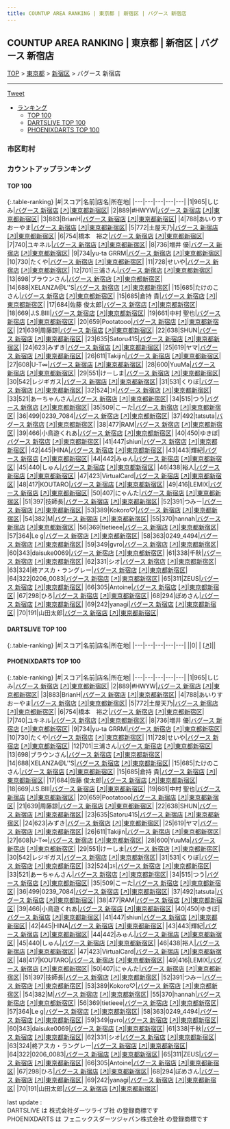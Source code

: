 ```yaml
---
title: COUNTUP AREA RANKING | 東京都 | 新宿区 | バグース 新宿店
---
```

## COUNTUP AREA RANKING | 東京都 | 新宿区 | バグース 新宿店

[TOP](/darts/rank/) > [東京都](/darts/rank/東京都/) > [新宿区](/darts/rank/東京都/新宿区/) > バグース 新宿店

___

<a href="https://twitter.com/share?ref_src=twsrc%5Etfw" data-text="COUNTUP AREA RANKING | 東京都新宿区バグース 新宿店" class="twitter-share-button" data-hashtags="DARTSLIVE,PHOENIXDARTS,darts,ダーツ" data-show-count="false">Tweet</a>

* [ランキング](#カウントアップランキング)
    * [TOP 100](#top-100)
    * [DARTSLIVE TOP 100](#dartslive-top-100)
    * [PHOENIXDARTS TOP 100](#phoenixdarts-top-100)

### 市区町村

<ul>

</ul>

### カウントアップランキング

#### TOP 100



{:.table-ranking}
|#|スコア|名前|店名|所在地|
|---|---|---|---|---|
|1|965|<span class="rank-name-pd">しじみ</span>|<a href="/darts/rank/shops/9574.html">バグース 新宿店</a> <a href="https://vs.phoenixdarts.com/jp/shop/shopDetailInfo/s_9574?s_seq=9574">[↗]</a>|<a href="/darts/rank/東京都/新宿区">東京都新宿区</a>|
|2|889|<span class="rank-name-pd">#HWYW</span>|<a href="/darts/rank/shops/9574.html">バグース 新宿店</a> <a href="https://vs.phoenixdarts.com/jp/shop/shopDetailInfo/s_9574?s_seq=9574">[↗]</a>|<a href="/darts/rank/東京都/新宿区">東京都新宿区</a>|
|3|883|<span class="rank-name-pd">BrianH</span>|<a href="/darts/rank/shops/9574.html">バグース 新宿店</a> <a href="https://vs.phoenixdarts.com/jp/shop/shopDetailInfo/s_9574?s_seq=9574">[↗]</a>|<a href="/darts/rank/東京都/新宿区">東京都新宿区</a>|
|4|788|<span class="rank-name-pd">あいりすおーやま</span>|<a href="/darts/rank/shops/9574.html">バグース 新宿店</a> <a href="https://vs.phoenixdarts.com/jp/shop/shopDetailInfo/s_9574?s_seq=9574">[↗]</a>|<a href="/darts/rank/東京都/新宿区">東京都新宿区</a>|
|5|772|<span class="rank-name-pd">土屋天乃</span>|<a href="/darts/rank/shops/9574.html">バグース 新宿店</a> <a href="https://vs.phoenixdarts.com/jp/shop/shopDetailInfo/s_9574?s_seq=9574">[↗]</a>|<a href="/darts/rank/東京都/新宿区">東京都新宿区</a>|
|6|754|<span class="rank-name-pd">橋本　裕之</span>|<a href="/darts/rank/shops/9574.html">バグース 新宿店</a> <a href="https://vs.phoenixdarts.com/jp/shop/shopDetailInfo/s_9574?s_seq=9574">[↗]</a>|<a href="/darts/rank/東京都/新宿区">東京都新宿区</a>|
|7|740|<span class="rank-name-pd">ユキネル</span>|<a href="/darts/rank/shops/9574.html">バグース 新宿店</a> <a href="https://vs.phoenixdarts.com/jp/shop/shopDetailInfo/s_9574?s_seq=9574">[↗]</a>|<a href="/darts/rank/東京都/新宿区">東京都新宿区</a>|
|8|736|<span class="rank-name-pd"><span class="pro-icon-pd"></span>増井 優</span>|<a href="/darts/rank/shops/9574.html">バグース 新宿店</a> <a href="https://vs.phoenixdarts.com/jp/shop/shopDetailInfo/s_9574?s_seq=9574">[↗]</a>|<a href="/darts/rank/東京都/新宿区">東京都新宿区</a>|
|9|734|<span class="rank-name-pd">yu-ta GRRM</span>|<a href="/darts/rank/shops/9574.html">バグース 新宿店</a> <a href="https://vs.phoenixdarts.com/jp/shop/shopDetailInfo/s_9574?s_seq=9574">[↗]</a>|<a href="/darts/rank/東京都/新宿区">東京都新宿区</a>|
|10|730|<span class="rank-name-pd">たくや</span>|<a href="/darts/rank/shops/9574.html">バグース 新宿店</a> <a href="https://vs.phoenixdarts.com/jp/shop/shopDetailInfo/s_9574?s_seq=9574">[↗]</a>|<a href="/darts/rank/東京都/新宿区">東京都新宿区</a>|
|11|728|<span class="rank-name-pd">せいや</span>|<a href="/darts/rank/shops/9574.html">バグース 新宿店</a> <a href="https://vs.phoenixdarts.com/jp/shop/shopDetailInfo/s_9574?s_seq=9574">[↗]</a>|<a href="/darts/rank/東京都/新宿区">東京都新宿区</a>|
|12|701|<span class="rank-name-pd">三浦さん</span>|<a href="/darts/rank/shops/9574.html">バグース 新宿店</a> <a href="https://vs.phoenixdarts.com/jp/shop/shopDetailInfo/s_9574?s_seq=9574">[↗]</a>|<a href="/darts/rank/東京都/新宿区">東京都新宿区</a>|
|13|698|<span class="rank-name-pd">ブラウンさん</span>|<a href="/darts/rank/shops/9574.html">バグース 新宿店</a> <a href="https://vs.phoenixdarts.com/jp/shop/shopDetailInfo/s_9574?s_seq=9574">[↗]</a>|<a href="/darts/rank/東京都/新宿区">東京都新宿区</a>|
|14|688|<span class="rank-name-pd">XELANZA@L&#x27;&#x27;S</span>|<a href="/darts/rank/shops/9574.html">バグース 新宿店</a> <a href="https://vs.phoenixdarts.com/jp/shop/shopDetailInfo/s_9574?s_seq=9574">[↗]</a>|<a href="/darts/rank/東京都/新宿区">東京都新宿区</a>|
|15|685|<span class="rank-name-pd">たけのこさん</span>|<a href="/darts/rank/shops/9574.html">バグース 新宿店</a> <a href="https://vs.phoenixdarts.com/jp/shop/shopDetailInfo/s_9574?s_seq=9574">[↗]</a>|<a href="/darts/rank/東京都/新宿区">東京都新宿区</a>|
|15|685|<span class="rank-name-pd">倉持 貴</span>|<a href="/darts/rank/shops/9574.html">バグース 新宿店</a> <a href="https://vs.phoenixdarts.com/jp/shop/shopDetailInfo/s_9574?s_seq=9574">[↗]</a>|<a href="/darts/rank/東京都/新宿区">東京都新宿区</a>|
|17|684|<span class="rank-name-pd"><span class="pro-icon-pd"></span>佐藤 俊太郎</span>|<a href="/darts/rank/shops/9574.html">バグース 新宿店</a> <a href="https://vs.phoenixdarts.com/jp/shop/shopDetailInfo/s_9574?s_seq=9574">[↗]</a>|<a href="/darts/rank/東京都/新宿区">東京都新宿区</a>|
|18|669|<span class="rank-name-pd">J.S.BⅢ</span>|<a href="/darts/rank/shops/9574.html">バグース 新宿店</a> <a href="https://vs.phoenixdarts.com/jp/shop/shopDetailInfo/s_9574?s_seq=9574">[↗]</a>|<a href="/darts/rank/東京都/新宿区">東京都新宿区</a>|
|19|661|<span class="rank-name-pd"><span class="pro-icon-pd"></span>中村 聖也</span>|<a href="/darts/rank/shops/9574.html">バグース 新宿店</a> <a href="https://vs.phoenixdarts.com/jp/shop/shopDetailInfo/s_9574?s_seq=9574">[↗]</a>|<a href="/darts/rank/東京都/新宿区">東京都新宿区</a>|
|20|659|<span class="rank-name-pd">Pootatooo</span>|<a href="/darts/rank/shops/9574.html">バグース 新宿店</a> <a href="https://vs.phoenixdarts.com/jp/shop/shopDetailInfo/s_9574?s_seq=9574">[↗]</a>|<a href="/darts/rank/東京都/新宿区">東京都新宿区</a>|
|21|639|<span class="rank-name-pd">周藤諒</span>|<a href="/darts/rank/shops/9574.html">バグース 新宿店</a> <a href="https://vs.phoenixdarts.com/jp/shop/shopDetailInfo/s_9574?s_seq=9574">[↗]</a>|<a href="/darts/rank/東京都/新宿区">東京都新宿区</a>|
|22|638|<span class="rank-name-pd">SHUN</span>|<a href="/darts/rank/shops/9574.html">バグース 新宿店</a> <a href="https://vs.phoenixdarts.com/jp/shop/shopDetailInfo/s_9574?s_seq=9574">[↗]</a>|<a href="/darts/rank/東京都/新宿区">東京都新宿区</a>|
|23|635|<span class="rank-name-pd">Satoru415</span>|<a href="/darts/rank/shops/9574.html">バグース 新宿店</a> <a href="https://vs.phoenixdarts.com/jp/shop/shopDetailInfo/s_9574?s_seq=9574">[↗]</a>|<a href="/darts/rank/東京都/新宿区">東京都新宿区</a>|
|24|623|<span class="rank-name-pd">みずき</span>|<a href="/darts/rank/shops/9574.html">バグース 新宿店</a> <a href="https://vs.phoenixdarts.com/jp/shop/shopDetailInfo/s_9574?s_seq=9574">[↗]</a>|<a href="/darts/rank/東京都/新宿区">東京都新宿区</a>|
|25|619|<span class="rank-name-pd">ヤマ</span>|<a href="/darts/rank/shops/9574.html">バグース 新宿店</a> <a href="https://vs.phoenixdarts.com/jp/shop/shopDetailInfo/s_9574?s_seq=9574">[↗]</a>|<a href="/darts/rank/東京都/新宿区">東京都新宿区</a>|
|26|611|<span class="rank-name-pd">Takijin</span>|<a href="/darts/rank/shops/9574.html">バグース 新宿店</a> <a href="https://vs.phoenixdarts.com/jp/shop/shopDetailInfo/s_9574?s_seq=9574">[↗]</a>|<a href="/darts/rank/東京都/新宿区">東京都新宿区</a>|
|27|608|<span class="rank-name-pd">U-T∞</span>|<a href="/darts/rank/shops/9574.html">バグース 新宿店</a> <a href="https://vs.phoenixdarts.com/jp/shop/shopDetailInfo/s_9574?s_seq=9574">[↗]</a>|<a href="/darts/rank/東京都/新宿区">東京都新宿区</a>|
|28|600|<span class="rank-name-pd">YuuMa</span>|<a href="/darts/rank/shops/9574.html">バグース 新宿店</a> <a href="https://vs.phoenixdarts.com/jp/shop/shopDetailInfo/s_9574?s_seq=9574">[↗]</a>|<a href="/darts/rank/東京都/新宿区">東京都新宿区</a>|
|29|551|<span class="rank-name-pd">けーしま</span>|<a href="/darts/rank/shops/9574.html">バグース 新宿店</a> <a href="https://vs.phoenixdarts.com/jp/shop/shopDetailInfo/s_9574?s_seq=9574">[↗]</a>|<a href="/darts/rank/東京都/新宿区">東京都新宿区</a>|
|30|542|<span class="rank-name-pd">レジギガス</span>|<a href="/darts/rank/shops/9574.html">バグース 新宿店</a> <a href="https://vs.phoenixdarts.com/jp/shop/shopDetailInfo/s_9574?s_seq=9574">[↗]</a>|<a href="/darts/rank/東京都/新宿区">東京都新宿区</a>|
|31|531|<span class="rank-name-pd">くりぼ</span>|<a href="/darts/rank/shops/9574.html">バグース 新宿店</a> <a href="https://vs.phoenixdarts.com/jp/shop/shopDetailInfo/s_9574?s_seq=9574">[↗]</a>|<a href="/darts/rank/東京都/新宿区">東京都新宿区</a>|
|32|524|<span class="rank-name-pd">ﾕｷ</span>|<a href="/darts/rank/shops/9574.html">バグース 新宿店</a> <a href="https://vs.phoenixdarts.com/jp/shop/shopDetailInfo/s_9574?s_seq=9574">[↗]</a>|<a href="/darts/rank/東京都/新宿区">東京都新宿区</a>|
|33|521|<span class="rank-name-pd">あーちゃんさん</span>|<a href="/darts/rank/shops/9574.html">バグース 新宿店</a> <a href="https://vs.phoenixdarts.com/jp/shop/shopDetailInfo/s_9574?s_seq=9574">[↗]</a>|<a href="/darts/rank/東京都/新宿区">東京都新宿区</a>|
|34|515|<span class="rank-name-pd">つう</span>|<a href="/darts/rank/shops/9574.html">バグース 新宿店</a> <a href="https://vs.phoenixdarts.com/jp/shop/shopDetailInfo/s_9574?s_seq=9574">[↗]</a>|<a href="/darts/rank/東京都/新宿区">東京都新宿区</a>|
|35|509|<span class="rank-name-pd">こーた</span>|<a href="/darts/rank/shops/9574.html">バグース 新宿店</a> <a href="https://vs.phoenixdarts.com/jp/shop/shopDetailInfo/s_9574?s_seq=9574">[↗]</a>|<a href="/darts/rank/東京都/新宿区">東京都新宿区</a>|
|36|499|<span class="rank-name-pd">0239_7084</span>|<a href="/darts/rank/shops/9574.html">バグース 新宿店</a> <a href="https://vs.phoenixdarts.com/jp/shop/shopDetailInfo/s_9574?s_seq=9574">[↗]</a>|<a href="/darts/rank/東京都/新宿区">東京都新宿区</a>|
|37|492|<span class="rank-name-pd">tatsuta</span>|<a href="/darts/rank/shops/9574.html">バグース 新宿店</a> <a href="https://vs.phoenixdarts.com/jp/shop/shopDetailInfo/s_9574?s_seq=9574">[↗]</a>|<a href="/darts/rank/東京都/新宿区">東京都新宿区</a>|
|38|477|<span class="rank-name-pd">RAM</span>|<a href="/darts/rank/shops/9574.html">バグース 新宿店</a> <a href="https://vs.phoenixdarts.com/jp/shop/shopDetailInfo/s_9574?s_seq=9574">[↗]</a>|<a href="/darts/rank/東京都/新宿区">東京都新宿区</a>|
|39|466|<span class="rank-name-pd">小鳥遊くれあ</span>|<a href="/darts/rank/shops/9574.html">バグース 新宿店</a> <a href="https://vs.phoenixdarts.com/jp/shop/shopDetailInfo/s_9574?s_seq=9574">[↗]</a>|<a href="/darts/rank/東京都/新宿区">東京都新宿区</a>|
|40|450|<span class="rank-name-pd">ゆきぼ</span>|<a href="/darts/rank/shops/9574.html">バグース 新宿店</a> <a href="https://vs.phoenixdarts.com/jp/shop/shopDetailInfo/s_9574?s_seq=9574">[↗]</a>|<a href="/darts/rank/東京都/新宿区">東京都新宿区</a>|
|41|447|<span class="rank-name-pd">shiun</span>|<a href="/darts/rank/shops/9574.html">バグース 新宿店</a> <a href="https://vs.phoenixdarts.com/jp/shop/shopDetailInfo/s_9574?s_seq=9574">[↗]</a>|<a href="/darts/rank/東京都/新宿区">東京都新宿区</a>|
|42|445|<span class="rank-name-pd">HINA</span>|<a href="/darts/rank/shops/9574.html">バグース 新宿店</a> <a href="https://vs.phoenixdarts.com/jp/shop/shopDetailInfo/s_9574?s_seq=9574">[↗]</a>|<a href="/darts/rank/東京都/新宿区">東京都新宿区</a>|
|43|443|<span class="rank-name-pd">輝紀</span>|<a href="/darts/rank/shops/9574.html">バグース 新宿店</a> <a href="https://vs.phoenixdarts.com/jp/shop/shopDetailInfo/s_9574?s_seq=9574">[↗]</a>|<a href="/darts/rank/東京都/新宿区">東京都新宿区</a>|
|44|442|<span class="rank-name-pd">みゅん</span>|<a href="/darts/rank/shops/9574.html">バグース 新宿店</a> <a href="https://vs.phoenixdarts.com/jp/shop/shopDetailInfo/s_9574?s_seq=9574">[↗]</a>|<a href="/darts/rank/東京都/新宿区">東京都新宿区</a>|
|45|440|<span class="rank-name-pd">しゅん</span>|<a href="/darts/rank/shops/9574.html">バグース 新宿店</a> <a href="https://vs.phoenixdarts.com/jp/shop/shopDetailInfo/s_9574?s_seq=9574">[↗]</a>|<a href="/darts/rank/東京都/新宿区">東京都新宿区</a>|
|46|438|<span class="rank-name-pd">裕人</span>|<a href="/darts/rank/shops/9574.html">バグース 新宿店</a> <a href="https://vs.phoenixdarts.com/jp/shop/shopDetailInfo/s_9574?s_seq=9574">[↗]</a>|<a href="/darts/rank/東京都/新宿区">東京都新宿区</a>|
|47|423|<span class="rank-name-pd">VirtualCard</span>|<a href="/darts/rank/shops/9574.html">バグース 新宿店</a> <a href="https://vs.phoenixdarts.com/jp/shop/shopDetailInfo/s_9574?s_seq=9574">[↗]</a>|<a href="/darts/rank/東京都/新宿区">東京都新宿区</a>|
|48|417|<span class="rank-name-pd">KOUTARO</span>|<a href="/darts/rank/shops/9574.html">バグース 新宿店</a> <a href="https://vs.phoenixdarts.com/jp/shop/shopDetailInfo/s_9574?s_seq=9574">[↗]</a>|<a href="/darts/rank/東京都/新宿区">東京都新宿区</a>|
|49|416|<span class="rank-name-pd">LEMIX</span>|<a href="/darts/rank/shops/9574.html">バグース 新宿店</a> <a href="https://vs.phoenixdarts.com/jp/shop/shopDetailInfo/s_9574?s_seq=9574">[↗]</a>|<a href="/darts/rank/東京都/新宿区">東京都新宿区</a>|
|50|407|<span class="rank-name-pd">にゃんた</span>|<a href="/darts/rank/shops/9574.html">バグース 新宿店</a> <a href="https://vs.phoenixdarts.com/jp/shop/shopDetailInfo/s_9574?s_seq=9574">[↗]</a>|<a href="/darts/rank/東京都/新宿区">東京都新宿区</a>|
|51|397|<span class="rank-name-pd">技師長</span>|<a href="/darts/rank/shops/9574.html">バグース 新宿店</a> <a href="https://vs.phoenixdarts.com/jp/shop/shopDetailInfo/s_9574?s_seq=9574">[↗]</a>|<a href="/darts/rank/東京都/新宿区">東京都新宿区</a>|
|52|391|<span class="rank-name-pd">つみー</span>|<a href="/darts/rank/shops/9574.html">バグース 新宿店</a> <a href="https://vs.phoenixdarts.com/jp/shop/shopDetailInfo/s_9574?s_seq=9574">[↗]</a>|<a href="/darts/rank/東京都/新宿区">東京都新宿区</a>|
|53|389|<span class="rank-name-pd">Kokoro♡</span>|<a href="/darts/rank/shops/9574.html">バグース 新宿店</a> <a href="https://vs.phoenixdarts.com/jp/shop/shopDetailInfo/s_9574?s_seq=9574">[↗]</a>|<a href="/darts/rank/東京都/新宿区">東京都新宿区</a>|
|54|382|<span class="rank-name-pd">M</span>|<a href="/darts/rank/shops/9574.html">バグース 新宿店</a> <a href="https://vs.phoenixdarts.com/jp/shop/shopDetailInfo/s_9574?s_seq=9574">[↗]</a>|<a href="/darts/rank/東京都/新宿区">東京都新宿区</a>|
|55|370|<span class="rank-name-pd">hannah</span>|<a href="/darts/rank/shops/9574.html">バグース 新宿店</a> <a href="https://vs.phoenixdarts.com/jp/shop/shopDetailInfo/s_9574?s_seq=9574">[↗]</a>|<a href="/darts/rank/東京都/新宿区">東京都新宿区</a>|
|56|369|<span class="rank-name-pd">tietieee</span>|<a href="/darts/rank/shops/9574.html">バグース 新宿店</a> <a href="https://vs.phoenixdarts.com/jp/shop/shopDetailInfo/s_9574?s_seq=9574">[↗]</a>|<a href="/darts/rank/東京都/新宿区">東京都新宿区</a>|
|57|364|<span class="rank-name-pd">Le g</span>|<a href="/darts/rank/shops/9574.html">バグース 新宿店</a> <a href="https://vs.phoenixdarts.com/jp/shop/shopDetailInfo/s_9574?s_seq=9574">[↗]</a>|<a href="/darts/rank/東京都/新宿区">東京都新宿区</a>|
|58|363|<span class="rank-name-pd">0249_4494</span>|<a href="/darts/rank/shops/9574.html">バグース 新宿店</a> <a href="https://vs.phoenixdarts.com/jp/shop/shopDetailInfo/s_9574?s_seq=9574">[↗]</a>|<a href="/darts/rank/東京都/新宿区">東京都新宿区</a>|
|59|349|<span class="rank-name-pd">gvro</span>|<a href="/darts/rank/shops/9574.html">バグース 新宿店</a> <a href="https://vs.phoenixdarts.com/jp/shop/shopDetailInfo/s_9574?s_seq=9574">[↗]</a>|<a href="/darts/rank/東京都/新宿区">東京都新宿区</a>|
|60|343|<span class="rank-name-pd">daisuke0069</span>|<a href="/darts/rank/shops/9574.html">バグース 新宿店</a> <a href="https://vs.phoenixdarts.com/jp/shop/shopDetailInfo/s_9574?s_seq=9574">[↗]</a>|<a href="/darts/rank/東京都/新宿区">東京都新宿区</a>|
|61|338|<span class="rank-name-pd">千秋</span>|<a href="/darts/rank/shops/9574.html">バグース 新宿店</a> <a href="https://vs.phoenixdarts.com/jp/shop/shopDetailInfo/s_9574?s_seq=9574">[↗]</a>|<a href="/darts/rank/東京都/新宿区">東京都新宿区</a>|
|62|331|<span class="rank-name-pd">シオ</span>|<a href="/darts/rank/shops/9574.html">バグース 新宿店</a> <a href="https://vs.phoenixdarts.com/jp/shop/shopDetailInfo/s_9574?s_seq=9574">[↗]</a>|<a href="/darts/rank/東京都/新宿区">東京都新宿区</a>|
|63|324|<span class="rank-name-pd">柊アスカ・ラングレー</span>|<a href="/darts/rank/shops/9574.html">バグース 新宿店</a> <a href="https://vs.phoenixdarts.com/jp/shop/shopDetailInfo/s_9574?s_seq=9574">[↗]</a>|<a href="/darts/rank/東京都/新宿区">東京都新宿区</a>|
|64|322|<span class="rank-name-pd">0206_0083</span>|<a href="/darts/rank/shops/9574.html">バグース 新宿店</a> <a href="https://vs.phoenixdarts.com/jp/shop/shopDetailInfo/s_9574?s_seq=9574">[↗]</a>|<a href="/darts/rank/東京都/新宿区">東京都新宿区</a>|
|65|311|<span class="rank-name-pd">ZEUS</span>|<a href="/darts/rank/shops/9574.html">バグース 新宿店</a> <a href="https://vs.phoenixdarts.com/jp/shop/shopDetailInfo/s_9574?s_seq=9574">[↗]</a>|<a href="/darts/rank/東京都/新宿区">東京都新宿区</a>|
|66|305|<span class="rank-name-pd">Antoine</span>|<a href="/darts/rank/shops/9574.html">バグース 新宿店</a> <a href="https://vs.phoenixdarts.com/jp/shop/shopDetailInfo/s_9574?s_seq=9574">[↗]</a>|<a href="/darts/rank/東京都/新宿区">東京都新宿区</a>|
|67|298|<span class="rank-name-pd">ひろ</span>|<a href="/darts/rank/shops/9574.html">バグース 新宿店</a> <a href="https://vs.phoenixdarts.com/jp/shop/shopDetailInfo/s_9574?s_seq=9574">[↗]</a>|<a href="/darts/rank/東京都/新宿区">東京都新宿区</a>|
|68|294|<span class="rank-name-pd">ぽめさん</span>|<a href="/darts/rank/shops/9574.html">バグース 新宿店</a> <a href="https://vs.phoenixdarts.com/jp/shop/shopDetailInfo/s_9574?s_seq=9574">[↗]</a>|<a href="/darts/rank/東京都/新宿区">東京都新宿区</a>|
|69|242|<span class="rank-name-pd">yanagi</span>|<a href="/darts/rank/shops/9574.html">バグース 新宿店</a> <a href="https://vs.phoenixdarts.com/jp/shop/shopDetailInfo/s_9574?s_seq=9574">[↗]</a>|<a href="/darts/rank/東京都/新宿区">東京都新宿区</a>|
|70|191|<span class="rank-name-pd">山田太郎</span>|<a href="/darts/rank/shops/9574.html">バグース 新宿店</a> <a href="https://vs.phoenixdarts.com/jp/shop/shopDetailInfo/s_9574?s_seq=9574">[↗]</a>|<a href="/darts/rank/東京都/新宿区">東京都新宿区</a>|


#### DARTSLIVE TOP 100



{:.table-ranking}
|#|スコア|名前|店名|所在地|
|---|---|---|---|---|
||0|<span class="rank-name-dl"> </span>|<a href="/darts/rank/shops/.html"></a> <a href="">[↗]</a>|<a href="/darts/rank//"></a>|


#### PHOENIXDARTS TOP 100



{:.table-ranking}
|#|スコア|名前|店名|所在地|
|---|---|---|---|---|
|1|965|<span class="rank-name-pd">しじみ</span>|<a href="/darts/rank/shops/9574.html">バグース 新宿店</a> <a href="https://vs.phoenixdarts.com/jp/shop/shopDetailInfo/s_9574?s_seq=9574">[↗]</a>|<a href="/darts/rank/東京都/新宿区">東京都新宿区</a>|
|2|889|<span class="rank-name-pd">#HWYW</span>|<a href="/darts/rank/shops/9574.html">バグース 新宿店</a> <a href="https://vs.phoenixdarts.com/jp/shop/shopDetailInfo/s_9574?s_seq=9574">[↗]</a>|<a href="/darts/rank/東京都/新宿区">東京都新宿区</a>|
|3|883|<span class="rank-name-pd">BrianH</span>|<a href="/darts/rank/shops/9574.html">バグース 新宿店</a> <a href="https://vs.phoenixdarts.com/jp/shop/shopDetailInfo/s_9574?s_seq=9574">[↗]</a>|<a href="/darts/rank/東京都/新宿区">東京都新宿区</a>|
|4|788|<span class="rank-name-pd">あいりすおーやま</span>|<a href="/darts/rank/shops/9574.html">バグース 新宿店</a> <a href="https://vs.phoenixdarts.com/jp/shop/shopDetailInfo/s_9574?s_seq=9574">[↗]</a>|<a href="/darts/rank/東京都/新宿区">東京都新宿区</a>|
|5|772|<span class="rank-name-pd">土屋天乃</span>|<a href="/darts/rank/shops/9574.html">バグース 新宿店</a> <a href="https://vs.phoenixdarts.com/jp/shop/shopDetailInfo/s_9574?s_seq=9574">[↗]</a>|<a href="/darts/rank/東京都/新宿区">東京都新宿区</a>|
|6|754|<span class="rank-name-pd">橋本　裕之</span>|<a href="/darts/rank/shops/9574.html">バグース 新宿店</a> <a href="https://vs.phoenixdarts.com/jp/shop/shopDetailInfo/s_9574?s_seq=9574">[↗]</a>|<a href="/darts/rank/東京都/新宿区">東京都新宿区</a>|
|7|740|<span class="rank-name-pd">ユキネル</span>|<a href="/darts/rank/shops/9574.html">バグース 新宿店</a> <a href="https://vs.phoenixdarts.com/jp/shop/shopDetailInfo/s_9574?s_seq=9574">[↗]</a>|<a href="/darts/rank/東京都/新宿区">東京都新宿区</a>|
|8|736|<span class="rank-name-pd"><span class="pro-icon-pd"></span>増井 優</span>|<a href="/darts/rank/shops/9574.html">バグース 新宿店</a> <a href="https://vs.phoenixdarts.com/jp/shop/shopDetailInfo/s_9574?s_seq=9574">[↗]</a>|<a href="/darts/rank/東京都/新宿区">東京都新宿区</a>|
|9|734|<span class="rank-name-pd">yu-ta GRRM</span>|<a href="/darts/rank/shops/9574.html">バグース 新宿店</a> <a href="https://vs.phoenixdarts.com/jp/shop/shopDetailInfo/s_9574?s_seq=9574">[↗]</a>|<a href="/darts/rank/東京都/新宿区">東京都新宿区</a>|
|10|730|<span class="rank-name-pd">たくや</span>|<a href="/darts/rank/shops/9574.html">バグース 新宿店</a> <a href="https://vs.phoenixdarts.com/jp/shop/shopDetailInfo/s_9574?s_seq=9574">[↗]</a>|<a href="/darts/rank/東京都/新宿区">東京都新宿区</a>|
|11|728|<span class="rank-name-pd">せいや</span>|<a href="/darts/rank/shops/9574.html">バグース 新宿店</a> <a href="https://vs.phoenixdarts.com/jp/shop/shopDetailInfo/s_9574?s_seq=9574">[↗]</a>|<a href="/darts/rank/東京都/新宿区">東京都新宿区</a>|
|12|701|<span class="rank-name-pd">三浦さん</span>|<a href="/darts/rank/shops/9574.html">バグース 新宿店</a> <a href="https://vs.phoenixdarts.com/jp/shop/shopDetailInfo/s_9574?s_seq=9574">[↗]</a>|<a href="/darts/rank/東京都/新宿区">東京都新宿区</a>|
|13|698|<span class="rank-name-pd">ブラウンさん</span>|<a href="/darts/rank/shops/9574.html">バグース 新宿店</a> <a href="https://vs.phoenixdarts.com/jp/shop/shopDetailInfo/s_9574?s_seq=9574">[↗]</a>|<a href="/darts/rank/東京都/新宿区">東京都新宿区</a>|
|14|688|<span class="rank-name-pd">XELANZA@L&#x27;&#x27;S</span>|<a href="/darts/rank/shops/9574.html">バグース 新宿店</a> <a href="https://vs.phoenixdarts.com/jp/shop/shopDetailInfo/s_9574?s_seq=9574">[↗]</a>|<a href="/darts/rank/東京都/新宿区">東京都新宿区</a>|
|15|685|<span class="rank-name-pd">たけのこさん</span>|<a href="/darts/rank/shops/9574.html">バグース 新宿店</a> <a href="https://vs.phoenixdarts.com/jp/shop/shopDetailInfo/s_9574?s_seq=9574">[↗]</a>|<a href="/darts/rank/東京都/新宿区">東京都新宿区</a>|
|15|685|<span class="rank-name-pd">倉持 貴</span>|<a href="/darts/rank/shops/9574.html">バグース 新宿店</a> <a href="https://vs.phoenixdarts.com/jp/shop/shopDetailInfo/s_9574?s_seq=9574">[↗]</a>|<a href="/darts/rank/東京都/新宿区">東京都新宿区</a>|
|17|684|<span class="rank-name-pd"><span class="pro-icon-pd"></span>佐藤 俊太郎</span>|<a href="/darts/rank/shops/9574.html">バグース 新宿店</a> <a href="https://vs.phoenixdarts.com/jp/shop/shopDetailInfo/s_9574?s_seq=9574">[↗]</a>|<a href="/darts/rank/東京都/新宿区">東京都新宿区</a>|
|18|669|<span class="rank-name-pd">J.S.BⅢ</span>|<a href="/darts/rank/shops/9574.html">バグース 新宿店</a> <a href="https://vs.phoenixdarts.com/jp/shop/shopDetailInfo/s_9574?s_seq=9574">[↗]</a>|<a href="/darts/rank/東京都/新宿区">東京都新宿区</a>|
|19|661|<span class="rank-name-pd"><span class="pro-icon-pd"></span>中村 聖也</span>|<a href="/darts/rank/shops/9574.html">バグース 新宿店</a> <a href="https://vs.phoenixdarts.com/jp/shop/shopDetailInfo/s_9574?s_seq=9574">[↗]</a>|<a href="/darts/rank/東京都/新宿区">東京都新宿区</a>|
|20|659|<span class="rank-name-pd">Pootatooo</span>|<a href="/darts/rank/shops/9574.html">バグース 新宿店</a> <a href="https://vs.phoenixdarts.com/jp/shop/shopDetailInfo/s_9574?s_seq=9574">[↗]</a>|<a href="/darts/rank/東京都/新宿区">東京都新宿区</a>|
|21|639|<span class="rank-name-pd">周藤諒</span>|<a href="/darts/rank/shops/9574.html">バグース 新宿店</a> <a href="https://vs.phoenixdarts.com/jp/shop/shopDetailInfo/s_9574?s_seq=9574">[↗]</a>|<a href="/darts/rank/東京都/新宿区">東京都新宿区</a>|
|22|638|<span class="rank-name-pd">SHUN</span>|<a href="/darts/rank/shops/9574.html">バグース 新宿店</a> <a href="https://vs.phoenixdarts.com/jp/shop/shopDetailInfo/s_9574?s_seq=9574">[↗]</a>|<a href="/darts/rank/東京都/新宿区">東京都新宿区</a>|
|23|635|<span class="rank-name-pd">Satoru415</span>|<a href="/darts/rank/shops/9574.html">バグース 新宿店</a> <a href="https://vs.phoenixdarts.com/jp/shop/shopDetailInfo/s_9574?s_seq=9574">[↗]</a>|<a href="/darts/rank/東京都/新宿区">東京都新宿区</a>|
|24|623|<span class="rank-name-pd">みずき</span>|<a href="/darts/rank/shops/9574.html">バグース 新宿店</a> <a href="https://vs.phoenixdarts.com/jp/shop/shopDetailInfo/s_9574?s_seq=9574">[↗]</a>|<a href="/darts/rank/東京都/新宿区">東京都新宿区</a>|
|25|619|<span class="rank-name-pd">ヤマ</span>|<a href="/darts/rank/shops/9574.html">バグース 新宿店</a> <a href="https://vs.phoenixdarts.com/jp/shop/shopDetailInfo/s_9574?s_seq=9574">[↗]</a>|<a href="/darts/rank/東京都/新宿区">東京都新宿区</a>|
|26|611|<span class="rank-name-pd">Takijin</span>|<a href="/darts/rank/shops/9574.html">バグース 新宿店</a> <a href="https://vs.phoenixdarts.com/jp/shop/shopDetailInfo/s_9574?s_seq=9574">[↗]</a>|<a href="/darts/rank/東京都/新宿区">東京都新宿区</a>|
|27|608|<span class="rank-name-pd">U-T∞</span>|<a href="/darts/rank/shops/9574.html">バグース 新宿店</a> <a href="https://vs.phoenixdarts.com/jp/shop/shopDetailInfo/s_9574?s_seq=9574">[↗]</a>|<a href="/darts/rank/東京都/新宿区">東京都新宿区</a>|
|28|600|<span class="rank-name-pd">YuuMa</span>|<a href="/darts/rank/shops/9574.html">バグース 新宿店</a> <a href="https://vs.phoenixdarts.com/jp/shop/shopDetailInfo/s_9574?s_seq=9574">[↗]</a>|<a href="/darts/rank/東京都/新宿区">東京都新宿区</a>|
|29|551|<span class="rank-name-pd">けーしま</span>|<a href="/darts/rank/shops/9574.html">バグース 新宿店</a> <a href="https://vs.phoenixdarts.com/jp/shop/shopDetailInfo/s_9574?s_seq=9574">[↗]</a>|<a href="/darts/rank/東京都/新宿区">東京都新宿区</a>|
|30|542|<span class="rank-name-pd">レジギガス</span>|<a href="/darts/rank/shops/9574.html">バグース 新宿店</a> <a href="https://vs.phoenixdarts.com/jp/shop/shopDetailInfo/s_9574?s_seq=9574">[↗]</a>|<a href="/darts/rank/東京都/新宿区">東京都新宿区</a>|
|31|531|<span class="rank-name-pd">くりぼ</span>|<a href="/darts/rank/shops/9574.html">バグース 新宿店</a> <a href="https://vs.phoenixdarts.com/jp/shop/shopDetailInfo/s_9574?s_seq=9574">[↗]</a>|<a href="/darts/rank/東京都/新宿区">東京都新宿区</a>|
|32|524|<span class="rank-name-pd">ﾕｷ</span>|<a href="/darts/rank/shops/9574.html">バグース 新宿店</a> <a href="https://vs.phoenixdarts.com/jp/shop/shopDetailInfo/s_9574?s_seq=9574">[↗]</a>|<a href="/darts/rank/東京都/新宿区">東京都新宿区</a>|
|33|521|<span class="rank-name-pd">あーちゃんさん</span>|<a href="/darts/rank/shops/9574.html">バグース 新宿店</a> <a href="https://vs.phoenixdarts.com/jp/shop/shopDetailInfo/s_9574?s_seq=9574">[↗]</a>|<a href="/darts/rank/東京都/新宿区">東京都新宿区</a>|
|34|515|<span class="rank-name-pd">つう</span>|<a href="/darts/rank/shops/9574.html">バグース 新宿店</a> <a href="https://vs.phoenixdarts.com/jp/shop/shopDetailInfo/s_9574?s_seq=9574">[↗]</a>|<a href="/darts/rank/東京都/新宿区">東京都新宿区</a>|
|35|509|<span class="rank-name-pd">こーた</span>|<a href="/darts/rank/shops/9574.html">バグース 新宿店</a> <a href="https://vs.phoenixdarts.com/jp/shop/shopDetailInfo/s_9574?s_seq=9574">[↗]</a>|<a href="/darts/rank/東京都/新宿区">東京都新宿区</a>|
|36|499|<span class="rank-name-pd">0239_7084</span>|<a href="/darts/rank/shops/9574.html">バグース 新宿店</a> <a href="https://vs.phoenixdarts.com/jp/shop/shopDetailInfo/s_9574?s_seq=9574">[↗]</a>|<a href="/darts/rank/東京都/新宿区">東京都新宿区</a>|
|37|492|<span class="rank-name-pd">tatsuta</span>|<a href="/darts/rank/shops/9574.html">バグース 新宿店</a> <a href="https://vs.phoenixdarts.com/jp/shop/shopDetailInfo/s_9574?s_seq=9574">[↗]</a>|<a href="/darts/rank/東京都/新宿区">東京都新宿区</a>|
|38|477|<span class="rank-name-pd">RAM</span>|<a href="/darts/rank/shops/9574.html">バグース 新宿店</a> <a href="https://vs.phoenixdarts.com/jp/shop/shopDetailInfo/s_9574?s_seq=9574">[↗]</a>|<a href="/darts/rank/東京都/新宿区">東京都新宿区</a>|
|39|466|<span class="rank-name-pd">小鳥遊くれあ</span>|<a href="/darts/rank/shops/9574.html">バグース 新宿店</a> <a href="https://vs.phoenixdarts.com/jp/shop/shopDetailInfo/s_9574?s_seq=9574">[↗]</a>|<a href="/darts/rank/東京都/新宿区">東京都新宿区</a>|
|40|450|<span class="rank-name-pd">ゆきぼ</span>|<a href="/darts/rank/shops/9574.html">バグース 新宿店</a> <a href="https://vs.phoenixdarts.com/jp/shop/shopDetailInfo/s_9574?s_seq=9574">[↗]</a>|<a href="/darts/rank/東京都/新宿区">東京都新宿区</a>|
|41|447|<span class="rank-name-pd">shiun</span>|<a href="/darts/rank/shops/9574.html">バグース 新宿店</a> <a href="https://vs.phoenixdarts.com/jp/shop/shopDetailInfo/s_9574?s_seq=9574">[↗]</a>|<a href="/darts/rank/東京都/新宿区">東京都新宿区</a>|
|42|445|<span class="rank-name-pd">HINA</span>|<a href="/darts/rank/shops/9574.html">バグース 新宿店</a> <a href="https://vs.phoenixdarts.com/jp/shop/shopDetailInfo/s_9574?s_seq=9574">[↗]</a>|<a href="/darts/rank/東京都/新宿区">東京都新宿区</a>|
|43|443|<span class="rank-name-pd">輝紀</span>|<a href="/darts/rank/shops/9574.html">バグース 新宿店</a> <a href="https://vs.phoenixdarts.com/jp/shop/shopDetailInfo/s_9574?s_seq=9574">[↗]</a>|<a href="/darts/rank/東京都/新宿区">東京都新宿区</a>|
|44|442|<span class="rank-name-pd">みゅん</span>|<a href="/darts/rank/shops/9574.html">バグース 新宿店</a> <a href="https://vs.phoenixdarts.com/jp/shop/shopDetailInfo/s_9574?s_seq=9574">[↗]</a>|<a href="/darts/rank/東京都/新宿区">東京都新宿区</a>|
|45|440|<span class="rank-name-pd">しゅん</span>|<a href="/darts/rank/shops/9574.html">バグース 新宿店</a> <a href="https://vs.phoenixdarts.com/jp/shop/shopDetailInfo/s_9574?s_seq=9574">[↗]</a>|<a href="/darts/rank/東京都/新宿区">東京都新宿区</a>|
|46|438|<span class="rank-name-pd">裕人</span>|<a href="/darts/rank/shops/9574.html">バグース 新宿店</a> <a href="https://vs.phoenixdarts.com/jp/shop/shopDetailInfo/s_9574?s_seq=9574">[↗]</a>|<a href="/darts/rank/東京都/新宿区">東京都新宿区</a>|
|47|423|<span class="rank-name-pd">VirtualCard</span>|<a href="/darts/rank/shops/9574.html">バグース 新宿店</a> <a href="https://vs.phoenixdarts.com/jp/shop/shopDetailInfo/s_9574?s_seq=9574">[↗]</a>|<a href="/darts/rank/東京都/新宿区">東京都新宿区</a>|
|48|417|<span class="rank-name-pd">KOUTARO</span>|<a href="/darts/rank/shops/9574.html">バグース 新宿店</a> <a href="https://vs.phoenixdarts.com/jp/shop/shopDetailInfo/s_9574?s_seq=9574">[↗]</a>|<a href="/darts/rank/東京都/新宿区">東京都新宿区</a>|
|49|416|<span class="rank-name-pd">LEMIX</span>|<a href="/darts/rank/shops/9574.html">バグース 新宿店</a> <a href="https://vs.phoenixdarts.com/jp/shop/shopDetailInfo/s_9574?s_seq=9574">[↗]</a>|<a href="/darts/rank/東京都/新宿区">東京都新宿区</a>|
|50|407|<span class="rank-name-pd">にゃんた</span>|<a href="/darts/rank/shops/9574.html">バグース 新宿店</a> <a href="https://vs.phoenixdarts.com/jp/shop/shopDetailInfo/s_9574?s_seq=9574">[↗]</a>|<a href="/darts/rank/東京都/新宿区">東京都新宿区</a>|
|51|397|<span class="rank-name-pd">技師長</span>|<a href="/darts/rank/shops/9574.html">バグース 新宿店</a> <a href="https://vs.phoenixdarts.com/jp/shop/shopDetailInfo/s_9574?s_seq=9574">[↗]</a>|<a href="/darts/rank/東京都/新宿区">東京都新宿区</a>|
|52|391|<span class="rank-name-pd">つみー</span>|<a href="/darts/rank/shops/9574.html">バグース 新宿店</a> <a href="https://vs.phoenixdarts.com/jp/shop/shopDetailInfo/s_9574?s_seq=9574">[↗]</a>|<a href="/darts/rank/東京都/新宿区">東京都新宿区</a>|
|53|389|<span class="rank-name-pd">Kokoro♡</span>|<a href="/darts/rank/shops/9574.html">バグース 新宿店</a> <a href="https://vs.phoenixdarts.com/jp/shop/shopDetailInfo/s_9574?s_seq=9574">[↗]</a>|<a href="/darts/rank/東京都/新宿区">東京都新宿区</a>|
|54|382|<span class="rank-name-pd">M</span>|<a href="/darts/rank/shops/9574.html">バグース 新宿店</a> <a href="https://vs.phoenixdarts.com/jp/shop/shopDetailInfo/s_9574?s_seq=9574">[↗]</a>|<a href="/darts/rank/東京都/新宿区">東京都新宿区</a>|
|55|370|<span class="rank-name-pd">hannah</span>|<a href="/darts/rank/shops/9574.html">バグース 新宿店</a> <a href="https://vs.phoenixdarts.com/jp/shop/shopDetailInfo/s_9574?s_seq=9574">[↗]</a>|<a href="/darts/rank/東京都/新宿区">東京都新宿区</a>|
|56|369|<span class="rank-name-pd">tietieee</span>|<a href="/darts/rank/shops/9574.html">バグース 新宿店</a> <a href="https://vs.phoenixdarts.com/jp/shop/shopDetailInfo/s_9574?s_seq=9574">[↗]</a>|<a href="/darts/rank/東京都/新宿区">東京都新宿区</a>|
|57|364|<span class="rank-name-pd">Le g</span>|<a href="/darts/rank/shops/9574.html">バグース 新宿店</a> <a href="https://vs.phoenixdarts.com/jp/shop/shopDetailInfo/s_9574?s_seq=9574">[↗]</a>|<a href="/darts/rank/東京都/新宿区">東京都新宿区</a>|
|58|363|<span class="rank-name-pd">0249_4494</span>|<a href="/darts/rank/shops/9574.html">バグース 新宿店</a> <a href="https://vs.phoenixdarts.com/jp/shop/shopDetailInfo/s_9574?s_seq=9574">[↗]</a>|<a href="/darts/rank/東京都/新宿区">東京都新宿区</a>|
|59|349|<span class="rank-name-pd">gvro</span>|<a href="/darts/rank/shops/9574.html">バグース 新宿店</a> <a href="https://vs.phoenixdarts.com/jp/shop/shopDetailInfo/s_9574?s_seq=9574">[↗]</a>|<a href="/darts/rank/東京都/新宿区">東京都新宿区</a>|
|60|343|<span class="rank-name-pd">daisuke0069</span>|<a href="/darts/rank/shops/9574.html">バグース 新宿店</a> <a href="https://vs.phoenixdarts.com/jp/shop/shopDetailInfo/s_9574?s_seq=9574">[↗]</a>|<a href="/darts/rank/東京都/新宿区">東京都新宿区</a>|
|61|338|<span class="rank-name-pd">千秋</span>|<a href="/darts/rank/shops/9574.html">バグース 新宿店</a> <a href="https://vs.phoenixdarts.com/jp/shop/shopDetailInfo/s_9574?s_seq=9574">[↗]</a>|<a href="/darts/rank/東京都/新宿区">東京都新宿区</a>|
|62|331|<span class="rank-name-pd">シオ</span>|<a href="/darts/rank/shops/9574.html">バグース 新宿店</a> <a href="https://vs.phoenixdarts.com/jp/shop/shopDetailInfo/s_9574?s_seq=9574">[↗]</a>|<a href="/darts/rank/東京都/新宿区">東京都新宿区</a>|
|63|324|<span class="rank-name-pd">柊アスカ・ラングレー</span>|<a href="/darts/rank/shops/9574.html">バグース 新宿店</a> <a href="https://vs.phoenixdarts.com/jp/shop/shopDetailInfo/s_9574?s_seq=9574">[↗]</a>|<a href="/darts/rank/東京都/新宿区">東京都新宿区</a>|
|64|322|<span class="rank-name-pd">0206_0083</span>|<a href="/darts/rank/shops/9574.html">バグース 新宿店</a> <a href="https://vs.phoenixdarts.com/jp/shop/shopDetailInfo/s_9574?s_seq=9574">[↗]</a>|<a href="/darts/rank/東京都/新宿区">東京都新宿区</a>|
|65|311|<span class="rank-name-pd">ZEUS</span>|<a href="/darts/rank/shops/9574.html">バグース 新宿店</a> <a href="https://vs.phoenixdarts.com/jp/shop/shopDetailInfo/s_9574?s_seq=9574">[↗]</a>|<a href="/darts/rank/東京都/新宿区">東京都新宿区</a>|
|66|305|<span class="rank-name-pd">Antoine</span>|<a href="/darts/rank/shops/9574.html">バグース 新宿店</a> <a href="https://vs.phoenixdarts.com/jp/shop/shopDetailInfo/s_9574?s_seq=9574">[↗]</a>|<a href="/darts/rank/東京都/新宿区">東京都新宿区</a>|
|67|298|<span class="rank-name-pd">ひろ</span>|<a href="/darts/rank/shops/9574.html">バグース 新宿店</a> <a href="https://vs.phoenixdarts.com/jp/shop/shopDetailInfo/s_9574?s_seq=9574">[↗]</a>|<a href="/darts/rank/東京都/新宿区">東京都新宿区</a>|
|68|294|<span class="rank-name-pd">ぽめさん</span>|<a href="/darts/rank/shops/9574.html">バグース 新宿店</a> <a href="https://vs.phoenixdarts.com/jp/shop/shopDetailInfo/s_9574?s_seq=9574">[↗]</a>|<a href="/darts/rank/東京都/新宿区">東京都新宿区</a>|
|69|242|<span class="rank-name-pd">yanagi</span>|<a href="/darts/rank/shops/9574.html">バグース 新宿店</a> <a href="https://vs.phoenixdarts.com/jp/shop/shopDetailInfo/s_9574?s_seq=9574">[↗]</a>|<a href="/darts/rank/東京都/新宿区">東京都新宿区</a>|
|70|191|<span class="rank-name-pd">山田太郎</span>|<a href="/darts/rank/shops/9574.html">バグース 新宿店</a> <a href="https://vs.phoenixdarts.com/jp/shop/shopDetailInfo/s_9574?s_seq=9574">[↗]</a>|<a href="/darts/rank/東京都/新宿区">東京都新宿区</a>|


<div class="footer border-top border-gray-light mt-5 pt-3 text-right text-gray">
    last update : <span style="font-weight: italic" id="foot_last_modified"></span><br />
    DARTSLIVE は 株式会社ダーツライブ社 の登録商標です<br />
    PHOENIXDARTS は フェニックスダーツジャパン株式会社 の登録商標です<br />
</div>

<script src="https://cdnjs.cloudflare.com/ajax/libs/jquery.tablesorter/2.31.3/js/jquery.tablesorter.min.js" integrity="sha512-qzgd5cYSZcosqpzpn7zF2ZId8f/8CHmFKZ8j7mU4OUXTNRd5g+ZHBPsgKEwoqxCtdQvExE5LprwwPAgoicguNg==" crossorigin="anonymous" referrerpolicy="no-referrer"></script>
<link rel="stylesheet" href="https://cdnjs.cloudflare.com/ajax/libs/jquery.tablesorter/2.31.3/css/theme.default.min.css" integrity="sha512-wghhOJkjQX0Lh3NSWvNKeZ0ZpNn+SPVXX1Qyc9OCaogADktxrBiBdKGDoqVUOyhStvMBmJQ8ZdMHiR3wuEq8+w==" crossorigin="anonymous" referrerpolicy="no-referrer" />
<script>
$(function() {
    $(".table-ranking").tablesorter({sortList:[[0, 0]]});
    $("#foot_last_modified").text(formatDate(new Date(document.lastModified), 'yyyy-MM-dd HH:mm:ss'));
});
</script>

<script async src="https://platform.twitter.com/widgets.js" charset="utf-8"></script>